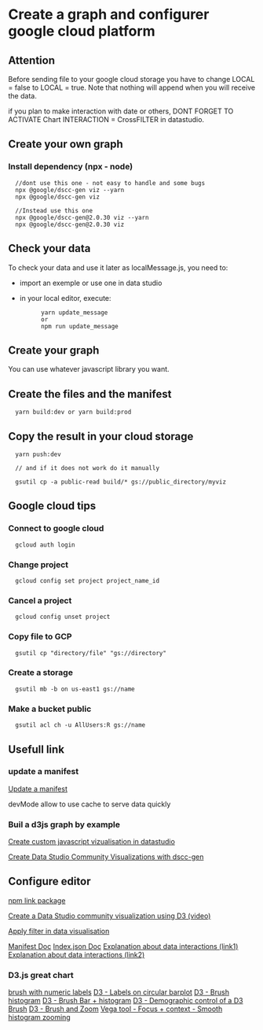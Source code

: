 # Create a graph and configurer google cloud platform

## Attention

Before sending file to your google cloud storage you have to change LOCAL = false to LOCAL = true.
Note that nothing will append when you will receive the data.

if you plan to make interaction with date or others, DONT FORGET TO ACTIVATE Chart INTERACTION = CrossFILTER in datastudio.

## Create your own graph

### Install dependency (npx - node)

      //dont use this one - not easy to handle and some bugs
      npx @google/dscc-gen viz --yarn
      npx @google/dscc-gen viz

      //Instead use this one
      npx @google/dscc-gen@2.0.30 viz --yarn
      npx @google/dscc-gen@2.0.30 viz

## Check your data

To check your data and use it later as localMessage.js, you need to:

- import an exemple or use one in data studio
- in your local editor, execute:

            yarn update_message
            or
            npm run update_message

## Create your graph

You can use whatever javascript library you want.

## Create the files and the manifest

      yarn build:dev or yarn build:prod

## Copy the result in your cloud storage

      yarn push:dev

      // and if it does not work do it manually

      gsutil cp -a public-read build/* gs://public_directory/myviz

## Google cloud tips

### Connect to google cloud

      gcloud auth login

### Change project

      gcloud config set project project_name_id

### Cancel a project

      gcloud config unset project

### Copy file to GCP

      gsutil cp "directory/file" "gs://directory"

### Create a storage

      gsutil mb -b on us-east1 gs://name

### Make a bucket public

      gsutil acl ch -u AllUsers:R gs://name

## Usefull link

### update a manifest

[Update a manifest](https://codelabs.developers.google.com/codelabs/community-visualization-dscc-gen/#9)

devMode allow to use cache to serve data quickly

### Buil a d3js graph by example

[Create custom javascript vizualisation in datastudio](https://codelabs.developers.google.com/codelabs/community-visualization#13)

[Create Data Studio Community Visualizations with dscc-gen](https://codelabs.developers.google.com/codelabs/community-visualization-dscc-gen/#9)

## Configure editor

[npm link package](https://www.npmjs.com/package/@google/dscc-gen)

[Create a Data Studio community visualization using D3 (video)](https://www.youtube.com/watch?v=7axX1R_ttOI)

[Apply filter in data visualisation](https://www.youtube.com/watch?v=kuUSNzd0ISg&t=2s)

[Manifest Doc](https://developers.google.com/datastudio/visualization/manifest-reference)
[Index.json Doc](https://developers.google.com/datastudio/visualization/config-reference)
[Explanation about data interactions (link1)](https://developers.google.com/datastudio/visualization/library-reference)
[Explanation about data interactions (link2)](https://developers.google.com/datastudio/visualization/interactions-guide)

### D3.js great chart

[brush with numeric labels](https://bl.ocks.org/timelyportfolio/50ffbfe3268466e316003997b6231f62)
[D3 - Labels on circular barplot](https://www.d3-graph-gallery.com/graph/circular_barplot_label.html)
[D3 - Brush histogram](https://bl.ocks.org/SevenChan07/495cd567e0ede0deeb14bb3599dce685)
[D3 - Brush Bar + histogram](http://bl.ocks.org/cdagli/3f6b27139323e59e0b445de1a04615c3)
[D3 - Demographic control of a D3 Brush](http://bl.ocks.org/timelyportfolio/5c136de85de1c2abb6fc)
[D3 - Brush and Zoom](https://bl.ocks.org/mbostock/34f08d5e11952a80609169b7917d4172)
[Vega tool - Focus + context - Smooth histogram zooming](https://vega.github.io/vega-lite/examples/interactive_bin_extent.html)
